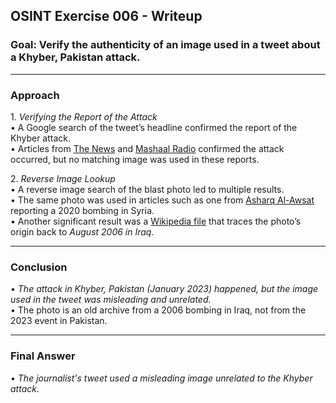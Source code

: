 ## OSINT Exercise 006 - Writeup  

### Goal: Verify the authenticity of an image used in a tweet about a Khyber, Pakistan attack.  

---

### Approach  

1.⁠ ⁠*Verifying the Report of the Attack*  
•⁠  ⁠A Google search of the tweet’s headline confirmed the report of the Khyber attack.  
•⁠  ⁠Articles from [The News](https://www.thenews.com.pk/latest/1032268-khyber-agency) and [Mashaal Radio](https://www.mashaalradio.com/a/three-policemen-killed-in-suicide-attack-in-khyber/32230945.html) confirmed the attack occurred, but no matching image was used in these reports.  

2.⁠ ⁠*Reverse Image Lookup*  
•⁠  ⁠A reverse image search of the blast photo led to multiple results.   
•⁠  ⁠The same photo was used in articles such as one from [Asharq Al-Awsat](https://english.aawsat.com/home/article/2549496/18-killed-bombing-turkish-controlled-syrian-town) reporting a 2020 bombing in Syria.  
•⁠  ⁠Another significant result was a [Wikipedia file](https://en.m.wikipedia.org/wiki/File:WaziriyaAutobombeIrak.jpg) that traces the photo’s origin back to *August 2006 in Iraq*.  

---

### Conclusion  
•⁠  ⁠*The attack in Khyber, Pakistan (January 2023) happened, but the image used in the tweet was misleading and unrelated.*  
•⁠  ⁠The photo is an old archive from a 2006 bombing in Iraq, not from the 2023 event in Pakistan.  

---

### Final Answer  
•⁠  ⁠*The journalist's tweet used a misleading image unrelated to the Khyber attack.*